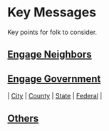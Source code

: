 # Key Messages 
Key points for folk to consider.

## [Engage Neighbors](/info/messaging/neighbors_.md)  

## [Engage Government](/info/messaging/info/government_0.md) 

| [City](/info/messaging/gov_msg-1_city.md) | [County](/info/messaging/gov_msg-2_county.md) | [State](/info/messaging/gov_msg-3-state.md)   | [Federal](/info/messaging/gov_msg-4-federal.md)  |

## [Others](/info/messaging/other.md)